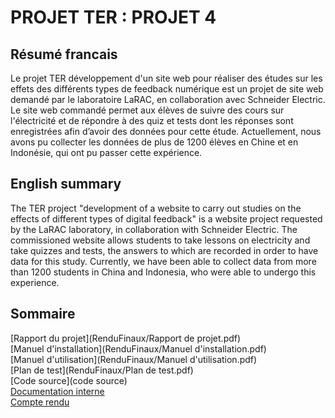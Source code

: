# PROJET TER : PROJET 4 

## Résumé francais
Le projet TER développement d'un site web pour réaliser des études sur les effets des différents types de feedback numérique est un projet de site web demandé par le laboratoire LaRAC, en collaboration avec Schneider Electric. Le site web commandé permet aux élèves de suivre des cours sur l'électricité et de répondre à des quiz et tests dont les réponses sont enregistrées afin d’avoir des données pour cette étude.
Actuellement, nous avons pu collecter les données de plus de 1200 élèves en Chine et en Indonésie, qui ont pu passer cette expérience.

## English summary
The TER project "development of a website to carry out studies on the effects of different types of digital feedback" is a website project requested by the LaRAC laboratory, in collaboration with Schneider Electric. The commissioned website allows students to take lessons on electricity and take quizzes and tests, the answers to which are recorded in order to have data for this study.
Currently, we have been able to collect data from more than 1200 students in China and Indonesia, who were able to undergo this experience.

## Sommaire
[Rapport du projet](RenduFinaux/Rapport de projet.pdf)  
[Manuel d'installation](RenduFinaux/Manuel d'installation.pdf)  
[Manuel d'utilisation](RenduFinaux/Manuel d'utilisation.pdf)  
[Plan de test](RenduFinaux/Plan de test.pdf)  
[Code source](code source)  
[Documentation interne](DocumentationInterne)  
[Compte rendu](CR)  

